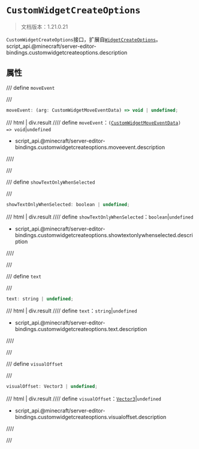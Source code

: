 # `CustomWidgetCreateOptions`

> 文档版本：1.21.0.21

`CustomWidgetCreateOptions`接口，扩展自[`WidgetCreateOptions`](./widgetcreateoptions.md)。script_api.@minecraft/server-editor-bindings.customwidgetcreateoptions.description

## 属性

/// define
`moveEvent`


///

```js
moveEvent: (arg: CustomWidgetMoveEventData) => void | undefined;
```

/// html | div.result
//// define
`moveEvent`：<code>(<a href="../customwidgetmoveeventdata/">CustomWidgetMoveEventData</a>) =&gt; void</code>|`undefined`

- script_api.@minecraft/server-editor-bindings.customwidgetcreateoptions.moveevent.description


////

///


/// define
`showTextOnlyWhenSelected`


///

```js
showTextOnlyWhenSelected: boolean | undefined;
```

/// html | div.result
//// define
`showTextOnlyWhenSelected`：`boolean`|`undefined`

- script_api.@minecraft/server-editor-bindings.customwidgetcreateoptions.showtextonlywhenselected.description


////

///


/// define
`text`


///

```js
text: string | undefined;
```

/// html | div.result
//// define
`text`：`string`|`undefined`

- script_api.@minecraft/server-editor-bindings.customwidgetcreateoptions.text.description


////

///


/// define
`visualOffset`


///

```js
visualOffset: Vector3 | undefined;
```

/// html | div.result
//// define
`visualOffset`：[`Vector3`](../../server/beta/vector3.md)|`undefined`

- script_api.@minecraft/server-editor-bindings.customwidgetcreateoptions.visualoffset.description


////

///

